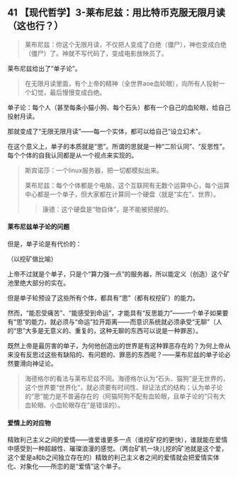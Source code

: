 ## 41 【现代哲学】3-莱布尼兹：用比特币克服无限月读（这也行？）

> 莱布尼兹：你这个无限月读，不仅把人变成了白绝（僵尸），神也变成白绝（僵尸）了。神就不写代码了，变成电影放映员了。

莱布尼兹给出了“单子论”。

> 在无限月读里面，有个上帝的精神（全世界aoe血轮眼），向所有人投射一个幻觉，最后慢慢变成白绝。

单子论：每个人（甚至每条小猫小狗、每个石头）都有一个自己的血轮眼，给自己投射月读。

那就变成了“无限无限月读”——每一个实体，都可以给自己“设立幻术”。

在这个意义上，单子的本质就是“思”。所谓的思就是一种“二阶认同”、“反思性”。每个个体的自我认同都是从一个视点来实现的。

> 斯宾诺莎：一个linux服务器，把一切都模拟出来。
>
> 莱布尼兹：每个个体都是个电脑，这个互联网有无数个运算中心，每个运算中心都是一个单子，但大家都在计算同一个硬盘（就是“实在”、世界）。
>
> > 康德：这个硬盘是“物自体”，是不能被把握的。

#### 莱布尼兹单子论的问题

但是，单子论是有代价的：

（以挖矿做比喻）

上帝不过就是个单子，只是个“算力强一点”的服务器，所以能定义（创造）这个矿池里绝大部分的实在。

但是单子轮预设了这些所有个体，都具有“思”（都有权挖矿）的能力。

然而，“能忍受痛苦”、“能感受到命运”，才能具有“反思能力”——一个单子如果要有“思”的能力，就必须与“命运”拉开距离——而意识系统就必须承受“无聊”（人的“思”大多是无意义的、重复的，这种无聊的东西可以说是一种罪恶）。

既然上帝是最厉害的单子，为何他创造出的世界是有这种罪恶存在的？为何上帝从来没有反思过这些有缺陷的、有问题的、罪恶的东西呢？——莱布尼兹的单子论必然要滑向神证论。

> 海德格尔的看法与莱布尼兹不同。海德格尔认为“石头、猫狗”是无世界的，这个世界要“世界化”，就必须要有时间性、辩证法式的结构；认为单子论的“思”能力是不普遍存在的（阿猫阿狗不配有血轮眼，且单子论的“只有大血轮眼、小血轮眼存在”是错误的）。

#### 爱情上的对应物

精致利己主义之间的爱情——谁爱谁更多一点（谁挖矿挖的更快），谁就能在爱情中感受到一种超越性、璀璨浪漫的感觉。（两台矿机一块儿挖的矿池就是这个爱，这个爱是a和b之间独立存在的）精致的利己主义者之间的爱情就会把爱情实体化、对象化——所恋的是“爱情”这个单子。